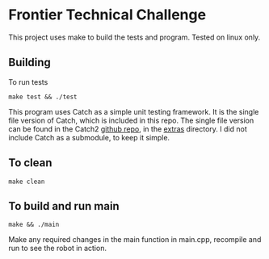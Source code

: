 
# Frontier Technical Challenge

This project uses make to build the tests and program. Tested on linux only.

## Building

To run tests

```make test && ./test```

This program uses Catch as a simple unit testing framework. 
It is the single file version of Catch, which is included in this repo. The single file version can be found in the Catch2 [github repo](https://github.com/catchorg/Catch2), in the [extras](https://github.com/catchorg/Catch2/tree/devel/extras) directory.
I did not include Catch as a submodule, to keep it simple.

## To clean

```make clean```

## To build and run main

```make && ./main```

Make any required changes in the main function in main.cpp, recompile and run to see the robot in action.
